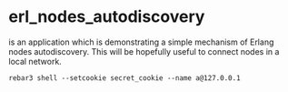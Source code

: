 erl_nodes_autodiscovery
=====

is an application which is demonstrating a simple mechanism of Erlang nodes autodiscovery.
This will be hopefully useful to connect nodes in a local network.

```
rebar3 shell --setcookie secret_cookie --name a@127.0.0.1
```